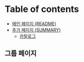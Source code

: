 # Table of contents

* [메인 페이지 \(README\)](README.md)
* [추가 페이지 \(SUMMARY\)](summary/README.md)
  * [카탈로그](summary/undefined.md)

## 그룹 페이지

